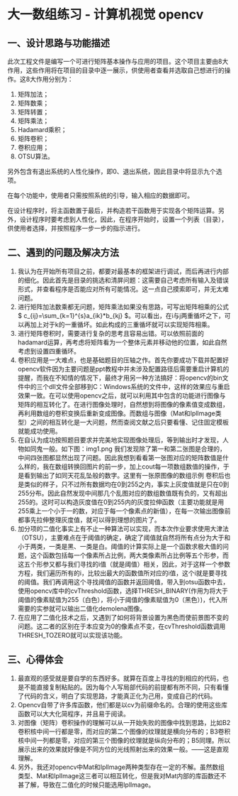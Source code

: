 # 大一数组练习 - 计算机视觉 opencv

## 一、设计思路与功能描述
此次工程文件是编写一个可进行矩阵基本操作与应用的项目。这个项目主要由8大作用，这些作用将在项目的目录中逐一展示，供使用者查看并选取自己想进行的操作。这8大作用分别为：
1. 矩阵加法；
2. 矩阵数乘；
3. 矩阵转置；
4. 矩阵乘法；
5. Hadamard乘积；
6. 矩阵卷积；
7. 卷积应用；
8. OTSU算法。

另外包含有退出系统的人性化操作，即0、退出系统，因此目录中将显示九个选项。

在每个功能中，使用者只需按照系统的引导，输入相应的数据即可。

在设计程序时，将主函数置于最后，并构造若干函数用于实现各个矩阵运算。另外，设计程序时要考虑到人性化，因此，在程序开始时，设置一个列表（目录），供使用者选择，并按照程序一步一步的指示进行。
## 二、遇到的问题及解决方法
1. 我认为在开始所有项目之前，都要对最基本的框架进行调试，而后再进行内部的细化。因此首先是目录的挑选和清屏问题：这需要自己考虑所有输入及错误形式，并查看程序是否能应对所有可能情况。这一点自己摸索即可，并无太难问题。
2. 进行矩阵加法数乘都无问题，矩阵乘法如果没有思路，可写出矩阵相乘的公式$ c_{ij}=\sum_{k=1}^{s}a_{ik}*b_{kj} $。可以看出，在i与j两重循坏之下，可以再加上对于k的一重循坏。如此构成的三重循坏就可以实现矩阵相乘。
3. 进行矩阵卷积时，需要进行复杂的思考且容易出错。可以依照前面的hadamard运算，再考虑将矩阵看为一个整体元素并移动他的位置，如此自然考虑到设置四重循环。
4. 卷积应用是一大难点，也是基础题目的压轴之作。首先你要成功下载并配置好opencv软件因为主要问题是ppt教程中并未涉及配置路径后需要重启计算机的提醒，而我在不知情的情况下，最终才用另一种方法搞好：将opencv的bin文件中的三个dll文件全部移到C：Windows系统的文件中，这样的效果应与重启效果一致。在可以使用opencv之后，就可以利用其中包含的功能进行图像与矩阵的相互转化了。在进行图像处理时，自然想到将图像的像素值变成数组，再利用数组的卷积变换后重新变成图像。而数组与图像（Mat和IplImage类型）之间的相互转化是一大问题，然而查阅文献之后只要看懂、记住固定模板就能成功使用。
5. 在自认为成功按照题目要求并完美地实现图像处理后，等到输出时才发现，人物如同鬼一般。如下图：img1.png 我们发现除了第一和第二张图是合理的，中间四张图都显然出现了问题。因此我想到看看第一张图对应的矩阵数值是什么样的，我在数组转换回图片的前一步，加上cout每一项数组数值的操作，于是看到输出了如同天花乱坠般的数字。这里有一张原图像的数组示例 卷积后也是类似的样子，只不过所有数据均在0到255之内，事实上灰度值就是只在0到255分布。因此自然发现中间那几个乱图对应的数组数值既有负的，又有超出255的。这时可以构造灰度值在0到255内的灰度拉伸函数（主要功能就是用255乘上一个小于一的数，对应于每一个像素点的新值），在每一次输出图像前都事先拉伸整理灰度值，就可以得到理想的图片了。
6. 加分项的二值化事实上有不止一种算法可以实现，而本次作业要求使用大津法（OTSU），主要难点在于阈值的确定，确定了阈值就自然将所有点分为大于和小于两类，一类是黑、一类是白。阈值的计算实际上是一个函数求极大值的问题，这个函数包括每一个像素所占比例，两大类像素所占比例等五个形参，而这五个形参又都与我们寻找的i值（就是阈值）相关，因此，对于这样一个参数方程，我们遍历所有的i，比较出最大的函数值所对应的i值，这个i就是要寻找的阈值。我们再调用这个寻找阈值的函数并返回阈值，带入到otsu函数中去，使用opencv库中的cvThreshold函数，选择THRESH_BINARY(作用为将大于阈值的像素赋值为255（白色），将小于阈值的像素赋值为0（黑色）)，代入所需要的实参就可以输出二值化demolena图像。
7. 在应用了二值化技术之后，又遇到了如何将背景设置为黑色而使前景图不变的问题。这二者的区别在于本应变为0的像素点不变，在cvThreshold函数调用THRESH_TOZERO就可以实现该功能。
## 三、心得体会
1. 最直观的感受就是要自学的东西好多。就算在百度上寻找的到相应的代码，也是不能直接复制粘贴的。因为每个人写局部代码的前提都有所不同，只有看懂了代码的含义，明白了实现思路，才能真正化为己用，变成自己的代码。
2. Opencv自带了许多库函数，他们都是以cv为前缀命名的。合理的使用这些库函数可以大大化简程序，并且易于阅读。
3. 对图像（矩阵）卷积操作的理解可以从一开始失败的图像中找到思路，比如B2卷积核中间一行都是零，而对应的第二个图像的纹理就是横向分布的；B3卷积核中间一列都是零，对应的第三个图像的纹理就是纵向分布的；B5同理。所以展示出来的效果就好像是不同方位的光线照射出来的效果一般。——这是直观理解。
4. 另外，我还对opencv中Mat和IplImage两种类型存在一定的不解。虽然数组类型、Mat和IplImage这三者可以相互转化，但是我对Mat内部的库函数还不甚了解，导致在二值化的时候只能选用IplImage。

